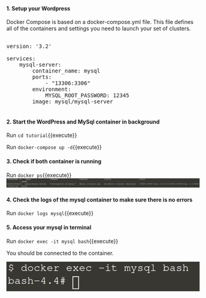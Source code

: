 </br>

#### 1. Setup your Wordpress 

Docker Compose is based on a docker-compose.yml file. This file defines all of the containers and settings you need to launch your set of clusters.

<pre class="file" data-filename="./docker-compose.yml" data-target="replace">

version: '3.2' 

services: 
    mysql-server: 
        container_name: mysql 
        ports: 
            - "13306:3306"
        environment: 
            MYSQL_ROOT_PASSWORD: 12345 
        image: mysql/mysql-server

</pre>

#### 2. Start the WordPress and MySql container in background

Run `cd tutorial`{{execute}}
<br />

Run `docker-compose up -d`{{execute}}

#### 3. Check if both container is running

Run `docker ps`{{execute}}
</br>
![Image](./assets/docker_ps.png)

#### 4. Check the logs of the mysql container to make sure there is no errors

Run `docker logs mysql`{{execute}}


#### 5. Access your mysql in terminal

Run `docker exec -it mysql bash`{{execute}}
<br />

You should be connected to the container.

![Image](./assets/docker_bash.png)